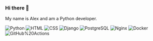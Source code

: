 ### Hi there 👋

My name is Alex and am a Python developer.

![Python](https://img.shields.io/badge/-Python-464646?style=flat&logo=Python&logoColor=56C0C0&color=0095b6) ![HTML](https://img.shields.io/badge/-HTML-464646?style=flat&logo=HTMx&logoColor=56C0C0&color=0095b6) ![CSS](https://img.shields.io/badge/-CSS-464646?style=flat&logo=CSS&logoColor=56C0C0&color=0095b6) ![Django](https://img.shields.io/badge/-Django-464646?style=flat&logo=Django&logoColor=56C0C0&color=0095b6) ![PostgreSQL](https://img.shields.io/badge/-PostgreSQL-464646?style=flat&logo=PostgreSQL&logoColor=56C0C0&color=0095b6) ![Nginx](https://img.shields.io/badge/-NGINX-464646?style=flat&logo=NGINX&logoColor=56C0C0&color=0095b6) ![Docker](https://img.shields.io/badge/-Docker-464646?style=flat&logo=Docker&logoColor=56C0C0&color=0095b6) ![GitHub%20Actions](https://img.shields.io/badge/-GitHub%20Actions-464646?style=flat&logo=GitHub%20actions&logoColor=56C0C0&color=0095b6)

   
<!--
**lexeyt/lexeyt** is a ✨ _special_ ✨ repository because its `README.md` (this file) appears on your GitHub profile.

Here are some ideas to get you started:

- 🔭 I’m currently working on ...
- 🌱 I’m currently learning ...
- 👯 I’m looking to collaborate on ...
- 🤔 I’m looking for help with ...
- 💬 Ask me about ...
- 📫 How to reach me: ...
- 😄 Pronouns: ...
- ⚡ Fun fact: ...
-->
